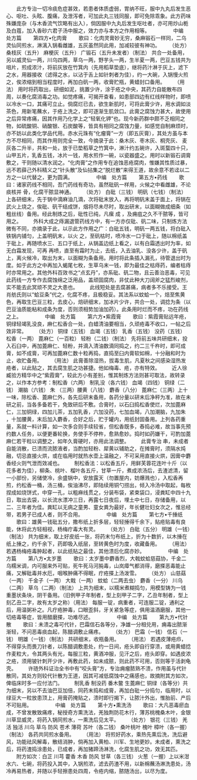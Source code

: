 <!-- { "loadSidebar": true } -->
　　此方专治一切冷痰危症甚效，若患者体质虚弱，胃纳不旺，服中九丸后发生恶心、呕吐、头眩、腹痛，及泄泻者，可加此丸三钱同服，即可免除乖象。此方药味殊嫌庞杂（与木香流气饮略有出入），倘因服中九丸后发生呕吐者，亦可用炒山栀及白蔻，加入香砂六君子汤中服之，效力亦与本方之作用相等。
　　
　　中编　处方篇
　　第四方•化肉膏
　　歌曰：化肉灵膏妙无穷，桑麻锻石一样同，二乌灵仙同煎水，淋漓入锅看雌雄，五灰虽然同此用，加减较彼有神功。
　　（处方） 桑枝灰（五升） 麻梗灰（五升） 广锻石（五升未发者）（制法） 共合一处备用，另以威灵仙一两，川乌四两，草乌一两，野芋头一两，生半夏一两，巴豆五钱共为咀片，煎成浓汁，将前灰放在竹箕内（先用稻草垫底），继将药汁淋于灰上，滤下之水，用器接收（滤得之水，以沾于舌上如针刺者为佳），约一大碗，入锅慢火煎之，俟浓缩到相当程度时，再加白矾一两，收膏贮瓶，黄蜡封口备用。
　　（用法） 用时将药取出，研细如泥，挑置少许，涂于疮之中央，其药力自能散布四周，以奏化腐消毒之功。如觉疼痛，可揭开查看，如患部四边有红线样物时，即喷以冷水一口，其痛可立止。倘腐烂已去，欲生新肌时，可将此膏少许，用水调如淡茶色，用新笔蘸水，于疮上洗之，即可逐渐生肌敛口。此膏之腐蚀力甚大，故使用之后异常疼痛，因其作用乃化学上之“轻氧化钾”也。现今新药群中颇不乏相同之物，如硫酸铜、硝酸银、石炭酸等，皆具有相同之腐蚀力量，如感觉自制麻烦时，亦不妨以此类化学品代用。赤水元珠有“化瘤膏”一方（即五灰膏），其处方虽与本方不尽相同，而其作用则完全一致，今摘录于此：桑木灰、枣木灰、桐壳灰、 麦灰各二升半，共和一处，放于已垫稻草之竹箕中，淋汁约五碗许，入斑蝥四十只，山甲五片，乳香五钱，冰片一钱，用水煎作一碗，以瓷器盛之。用时以新锻石调膏敷之，干则随以清水润之。“化肉膏”之作用专在追蚀恶疮腐肉，惟嫌其性质过暴，远不若薛己外科精义之“针头散”及仙拈集之“脱烂散”来得王道，故余意不若迳以二方之一以代替之，更为圆满。
　　
　　中编　处方篇
　　第五方•药线
　　歌曰：诸家药线不相同，吾门药线有奇功，虽然砒矾一样用，火候之中看雌雄，不论痰核并 骨，化腐干脓显神通。
　　（处方） 白砒（三钱） 明矾（七钱）（制法） 上各研细末，先于锅中滴麻油几滴，次将砒末放入，再将明矾末盖于面上，将锅在武火上烧之，俟砒、矾干结成饼，烟将尽未尽时，取出研末，以面糊做成细条（如粗丝线）备用。经此制炼之后，砒性已纯，凡瘰 成 ，及痈疽之久不干脓等，皆可用之。
　　外科大成之痔漏退管药线方中，有一方亦仅砒、矾二味，只制炼方法微有不同，亦摘录于此，以示此方作用之广：白砒五钱，明矾一两五钱，将白砒入铁锅内铺匀，上盖明矾末，以火 之，至矾枯时，喷冷水一口于砒上，随以棉纸盖于砒上，再随喷水三、五口于纸上，从锅盖边纸上看之，以有白霜透出时为率，如无白霜发现，可再 再喷，直至有霜时为止，去纸，入去油乳、没各少许，盖于矾上，离火候冷，取出为末，以面糊为条备用。用时将此条插入漏孔，待管退出时为度。如于此方之中再加入蝎尾七枚，生草乌末一钱，即为最佳之枯痔药，编者枯痔时亦常用之。其他外科百效书之“点玄丹”，亦系砒、矾二物，且云善治恶毒，可见此药线一方专作去腐蚀绵之泛用品，盖顽固腐肉，非仗此种大刀阔斧之猛烈峻剂，实不能去此冥顽不灵之大患也。
　　此线短处是去腐甚痛，病者多不乐接受。王肖舫氏则以“蛤豆条”代之，化腐不疼，且极稳妥。其法系以蚊蛤一个，焙至焦黄色，再取生巴豆三粒，去皮心，焙研细末，加冰片少许，共合一处，调捻为条（以巴豆油质能粘和成条为度，否则须相势加油加药）。此条用时烂而不疼，功在药线之上。
　　
　　中编　处方篇
　　第六方•紫霞膏
　　歌曰：紫霞膏贴远年疮，铜绿轻竭乳没良，麻仁松香合一处，白蜡清油要相当，久顽疮毒不收口，一帖之后效非常。
　　（处方） 铜绿（五钱） 血竭（五钱） 乳香（五钱） 没药（五钱） 松香（一两） 蓖麻仁（一百粒） 轻粉（二钱）（制法） 先将前五味共研细末，投入石臼中，再加蓖麻仁、轻粉，并滴入清油数滴同捣之，约二三千杵时，即可成膏，如不成膏，可再加蓖麻仁数十粒再捣，直捣至臼内膏软如棉，十分融和时为止，收贮备用。
　　（用法） 此膏善除湿热，拔毒生肌，凡夏秋之间感染湿热发疮者，以此贴之，其去腐生肌之功甚捷。他如梅毒、疮，亦有特效。
　　近人徐 臧验方精华中之“紫霞膏”，较此方小有差别，惟其制炼方法则甚可取法，故转录之，以作本方参考：制松香（六两） 制乳没（各六钱） 血竭（四钱） 铜绿（二钱） 潮脑（六钱） 朱 （三两）腰黄（八钱） 麝香（八分） 蓖麻仁（三两）上十一味，除松香、蓖麻仁外，各先后研末备用，各药分量以研末后净秤为准，故在未研之前，当各多备若干，免致研后不敷。合膏时，以石臼捣松香使烂，次加蓖麻仁，三加铜绿，四加儿茶，五加乳香，六加没药，七加血竭，八加潮脑，九加朱 ，十加腰黄，末后加入麝香，合好之后，贮于罐内，用纸封固备用。上列各药重量，系就一料计算，如一次多合则手续较省，但松香既多，舂捣必难，故当事先预约数人任务，以便更番轮换，务使手不停杵，愈熟愈妙。捣时如药嫌干，可酌加蓖麻仁若干粒以调整之，如年久膏硬时，亦用此法调整。
　　此膏专治 串，未成者自能消散，已溃而流脓液者，当酌加轻粉、犀黄以辅助之，在摊膏时，须隔水炖融，切忌直接火烘，或在临用时就热水壶上温融之，不可采用直接火烘，因膏中麝香经火则气泄而效减也。
　　制松香法：以松香五斤，用鲜芙蓉花连叶十斤（以花多者为佳），柳条、桃叶、榴叶各五斤，甘草一斤，煮成浓汤后，去渣滤清，留一小部份，另储使冷，余盛锅中，安放露天（勿置屋内，妨爆溅也），入松香再煎，约松香一桶，汤三桶，俟油沸尽，即陆续用铜勺捞出，倾入冷汤中取起，每枚捏成如烧饼式，中穿一孔，以粗麻线贯之，分装布袋，紧束袋口，浸粪缸中四十九日，取出去袋，以长流水漂冲三日，再露七日夜后，埋土中七日，存储备用，以二、三年者为佳。粪缸以无病之童男、童女粪为最好，年长健壮妇女次之，惟忌经带，若男子已成人者，则不合用。
　　
　　中编　处方篇
　　第七方•千捶纸
　　歌曰：雄黄一钱砒五分，撒布纸上折多层，轻轻捶得千余下，贴疮贴毒有良能，休将此方轻相视，杨梅疔毒大有灵。
　　（处方） 白砒（五分） 明雄（一钱）（制法） 共为细末，取上好皮纸一张，将药末匀布纸上，折为十数折，以木捶在纸上捶之，约千余下，药即吸入纸层，至转黄色时为度，收藏备用。
　　（用法） 若遇杨梅疮毒肿起者，以此纸贴之最佳，其他溃后化腐亦妙。
　　
　　中编　处方篇
　　第八方•太岁墨
　　歌曰：太岁墨中麝香烈，大戟蚊蛤慈菇协，千金二乌糯米调，内可服来外可贴，死牛死马河肫毒，山岚瘴气都消得，磨搽恶毒能止痛，又解砒毒并水厄，咽喉肿痛不得眠，疔疮搽上汤泼雪。
　　（处方） 山慈菇（一两） 千金子（一两） 大戟（一两） 蚊蛤（二两去虫） 麝香（一分） 川乌（二两） 草乌（二两）（制法） 上共为细末，以糯米煮糊捣匀，用模型铸为一钱重墨状条块，阴干备用。（旧例甲子年制者，型上刻甲子二字，乙丑年制者，型上刻乙丑二字，故有太岁之称）（用法） 每服一锭，病重者，可连服二锭，通利之后，用温粥补之。凡疔疮肿毒，口眼歪斜，牙关紧急等症，俱用温酒磨服，其他一切疮毒等症，皆用醋磨搽，功难尽述。
　　
　　中编　处方篇
　　第九方•代针散
　　歌曰：未溃之毒可代针，巴霜信石各等分，净雄一分相兑用，痈毒出脓渐渐轻，不问恶毒痰血起，陈醋调敷止痛疼。
　　（处方） 巴霜（一钱） 信石（一钱） 明雄（一钱）（制法） 共研细末，收瓶备用。
　　（用法） 若遇皮薄疮疖，不得穿头而畏刀针者，以陈醋调敷患处，约一日间，疮头即自行穿溃，或用黄蜡捻作麦粒大，令其两头有光，每服三粒，黄酒冲服，见汗之后，疮头即穿。如遇皮浓之疮，须用铍针刺开少许，再敷此药，如未成脓，则此药不可用，否则等于活剥龟壳。
　　许琏外科证治全书中有“咬头膏”方，专治痈瘤脓熟不溃，作用虽与代针散同，其处方则较代针散为王道，因其可减低腐蚀中之痛感也，故摘附其方如次，俾临床时多一应付法门。
　　制乳香 制没药 番木鳖 生蓖麻仁 铜绿（各等分）共为细末，另以不去油巴豆加倍，同药末捣和成膏，再加白砒一分捣匀，临用时，以绿豆大一粒放患顶上，用膏药掩贴之，溃时即行揭下，让脓汁外出，惟胎前、产后不可贴用。
　　
　　中编　处方篇
　　第十方•熏洗汤
　　歌曰：大凡恶毒瘀血成，不曾发散致痛疼，秘授奇方熏洗法，羌独荆防花木行，薄苏桃槐桑木叶，金银川草显威灵，将药入锅同煎水，一熏洗后见太平。
　　（处方） 银花（三钱） 羌活 独活 川乌 草乌 防风 苍术 薄荷 苏叶（各二钱） 桑叶桃叶 槐叶 樟叶（各一握）（制法） 各药共同煎水备用。
　　（用法） 将煎好药水，乘热先熏后洗，洗后避风，功能祛风解毒，散结消肿，倘再加入黄柏、川军、生地更妙。未成者，熏洗之后，将药渣捣涂患处，已成者，再加猪蹄汤淋洗，化腐生肌之功，效无其匹。
　　附方如次：白芷 川芎 藿香 木香 防风 甘草（各三钱） 火葱（一握）上以米泔水六、七碗，将药投入其中，入锅煎浓，滤去药渣不用，以新棉蘸汤淋洗患处，汤冷再易热者，并随以手轻擦患处四周，令疮内缩，脓随汤出，以尽为度。

